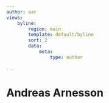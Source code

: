 ```yaml
---
author: aar
views:
    byline:
        region: main
        template: default/byline
        sort: 2
        data:
            meta: 
                type: author

...
```

Andreas Arnesson
========================================
